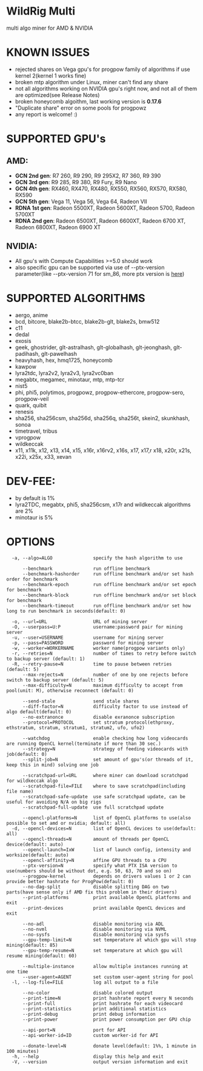 # WildRig Multi
multi algo miner for AMD & NVIDIA

# KNOWN ISSUES
- rejected shares on Vega gpu's for progpow family of algorithms if use kernel 2(kernel 1 works fine)
- broken mtp algorithm under Linux, miner can't find any share
- not all algorithms working on NVIDIA gpu's right now, and not all of them are optimized(see Release Notes)
- broken honeycomb algoithm, last working version is **0.17.6**
- "Duplicate share" error on some pools for progpowz
- any report is welcome! :)

# SUPPORTED GPU's
## AMD:
- **GCN 2nd gen**: R7 260, R9 290, R9 295X2, R7 360, R9 390
- **GCN 3rd gen**: R9 285, R9 380, R9 Fury, R9 Nano
- **GCN 4th gen**: RX460, RX470, RX480, RX550, RX560, RX570, RX580, RX590
- **GCN 5th gen**: Vega 11, Vega 56, Vega 64, Radeon VII
- **RDNA 1st gen**: Radeon 5500XT, Radeon 5600XT, Radeon 5700, Radeon 5700XT
- **RDNA 2nd gen**: Radeon 6500XT, Radeon 6600XT, Radeon 6700 XT, Radeon 6800XT, Radeon 6900 XT

## NVIDIA:
- All gpu's with Compute Capabilities >=5.0 should work
- also specific gpu can be supported via use of --ptx-version parameter(like --ptx-version 71 for sm_86, more ptx version is [here](https://docs.nvidia.com/cuda/parallel-thread-execution/#release-notes))

# SUPPORTED ALGORITHMS
- aergo, anime
- bcd, bitcore, blake2b-btcc, blake2b-glt, blake2s, bmw512
- c11
- dedal
- exosis
- geek, ghostrider, glt-astralhash, glt-globalhash, glt-jeonghash, glt-padihash, glt-pawelhash
- heavyhash, hex, hmq1725, honeycomb
- kawpow
- lyra2tdc, lyra2v2, lyra2v3, lyra2vc0ban
- megabtx, megamec, minotaur, mtp, mtp-tcr
- nist5
- phi, phi5, polytimos, progpowz, progpow-ethercore, progpow-sero, progpow-veil
- quark, quibit
- renesis
- sha256, sha256csm, sha256d, sha256q, sha256t, skein2, skunkhash, sonoa
- timetravel, tribus
- vprogpow
- wildkeccak
- x11, x11k, x12, x13, x14, x15, x16r, x16rv2, x16s, x17, x17,r x18, x20r, x21s, x22i, x25x, x33, xevan

# DEV-FEE:
- by default is 1%
- lyra2TDC, megabtx, phi5, sha256csm, x17r and wildkeccak algorithms are 2%
- minotaur is 5%

# OPTIONS
```
  -a, --algo=ALGO               specify the hash algorithm to use

      --benchmark               run offline benchmark
      --benchmark-hashorder     run offline benchmark and/or set hash order for benchmark
      --benchmark-epoch         run offline benchmark and/or set epoch for benchmark
      --benchmark-block         run offline benchmark and/or set block for benchmark
      --benchmark-timeout       run offline benchmark and/or set how long to run benchmark in seconds(default: 0)

  -o, --url=URL                 URL of mining server
  -O, --userpass=U:P            username:password pair for mining server
  -u, --user=USERNAME           username for mining server
  -p, --pass=PASSWORD           password for mining server
  -w, --worker=WORKERNAME       worker name(progpow variants only)
  -r, --retries=N               number of times to retry before switch to backup server (default: 1)
  -R, --retry-pause=N           time to pause between retries (default: 5)
      --max-rejects=N           number of one by one rejects before switch to backup server (default: 5)
      --max-difficulty=N        maximum difficulty to accept from pool(unit: M), otherwise reconnect (default: 0)

      --send-stale              send stale shares
      --diff-factor=N           difficulty factor to use instead of algo default(default: 0)
      --no-extranonce           disable exranonce subscription
      --protocol=PROTOCOL       set stratum protocol(ethproxy, ethstratum, stratum, stratum1, stratum2, ufo, ufo2)

      --watchdog                enable checking how long videocards are running OpenCL kernel(terminate if more than 30 sec.)
      --strategy=N              strategy of feeding videocards with job(default: 0)
      --split-job=N             set amount of gpu's(or threads of it, keep this in mind) solving one job

      --scratchpad-url=URL      where miner can download scratchpad for wildkeccak algo 
      --scratchpad-file=FILE    where to save scratchpad(including file name)
      --scratchpad-safe-update  use safe scratchpad update, can be useful for avoiding N/A on big rigs
      --scratchpad-full-update  use full scratchpad update

      --opencl-platforms=N      list of OpenCL platforms to use(also possible to set amd or nvidia; default: all)
  -d, --opencl-devices=N        list of OpenCL devices to use(default: all)
      --opencl-threads=N        amount of threads per OpenCL device(default: auto)
      --opencl-launch=IxW       list of launch config, intensity and worksize(default: auto)
      --opencl-affinity=N       affine GPU threads to a CPU
      --ptx-version=N           specify what PTX ISA version to use(numbers should be without dot, e.g. 50, 63, 70 and so on)
      --progpow-kernel          depends on drivers values 1 or 2 can provide better hashrate for ProgPow(default: 0)
      --no-dag-split            disable splitting DAG on two parts(have sense only if AMD fix this problem in their drivers)
      --print-platforms         print available OpenCL platforms and exit
      --print-devices           print available OpenCL devices and exit

      --no-adl                  disable monitoring via ADL
      --no-nvml                 disable monitoring via NVML
      --no-sysfs                disable monitoring via sysfs
      --gpu-temp-limit=N        set temperature at which gpu will stop mining(default: 85)
      --gpu-temp-resume=N       set temperature at which gpu will resume mining(default: 60)

      --multiple-instance       allow multiple instances running at one time
      --user-agent=AGENT        set custom user-agent string for pool
  -l, --log-file=FILE           log all output to a file

      --no-color                disable colored output
      --print-time=N            print hashrate report every N seconds
      --print-full              print hashrate for each videocard
      --print-statistics        print additional statistics
      --print-debug             print debug information
      --print-power             print power consumption per GPU chip

      --api-port=N              port for API
      --api-worker-id=ID        custom worker-id for API

      --donate-level=N          donate level(default: 1%%, 1 minute in 100 minutes)
  -h, --help                    display this help and exit
  -V, --version                 output version information and exit
```

